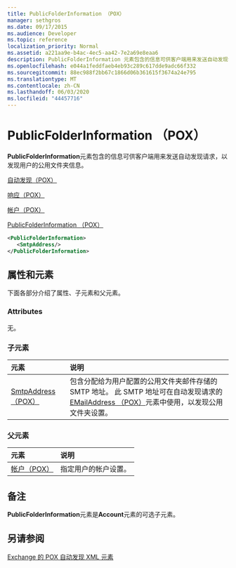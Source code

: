 ```yaml
---
title: PublicFolderInformation （POX）
manager: sethgros
ms.date: 09/17/2015
ms.audience: Developer
ms.topic: reference
localization_priority: Normal
ms.assetid: a221aa9e-b4ac-4ec5-aa42-7e2a69e8eaa6
description: PublicFolderInformation 元素包含的信息可供客户端用来发送自动发现请求，以发现用户的公用文件夹信息。
ms.openlocfilehash: e044a1feddfaeb4eb93c289c617dde9adc66f332
ms.sourcegitcommit: 88ec988f2bb67c1866d06b361615f3674a24e795
ms.translationtype: MT
ms.contentlocale: zh-CN
ms.lasthandoff: 06/03/2020
ms.locfileid: "44457716"
---
```

# <a name="publicfolderinformation-pox"></a>PublicFolderInformation （POX）

**PublicFolderInformation**元素包含的信息可供客户端用来发送自动发现请求，以发现用户的公用文件夹信息。 
  
[自动发现（POX）](autodiscover-pox.md)
  
[响应（POX）](response-pox.md)
  
[帐户（POX）](account-pox.md)
  
[PublicFolderInformation （POX）](publicfolderinformation-pox.md)
  
```XML
<PublicFolderInformation>
   <SmtpAddress/>
</PublicFolderInformation>
```

## <a name="attributes-and-elements"></a>属性和元素

下面各部分介绍了属性、子元素和父元素。
  
### <a name="attributes"></a>Attributes

无。
  
### <a name="child-elements"></a>子元素

|**元素**|**说明**|
|:-----|:-----|
|[SmtpAddress （POX）](smtpaddress-pox.md) <br/> |包含分配给为用户配置的公用文件夹邮件存储的 SMTP 地址。 此 SMTP 地址可在自动发现请求的[EMailAddress （POX）](emailaddress-pox.md)元素中使用，以发现公用文件夹设置。  <br/> |
   
### <a name="parent-elements"></a>父元素

|**元素**|**说明**|
|:-----|:-----|
|[帐户（POX）](account-pox.md) <br/> |指定用户的帐户设置。  <br/> |
   
## <a name="remarks"></a>备注

**PublicFolderInformation**元素是**Account**元素的可选子元素。 
  
## <a name="see-also"></a>另请参阅



[Exchange 的 POX 自动发现 XML 元素](pox-autodiscover-xml-elements-for-exchange.md)

